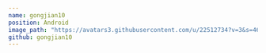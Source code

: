 ```yaml
---
name: gongjian10
position: Android
image_path: "https://avatars3.githubusercontent.com/u/22512734?v=3&s=460"
github: gongjian10
---
```

